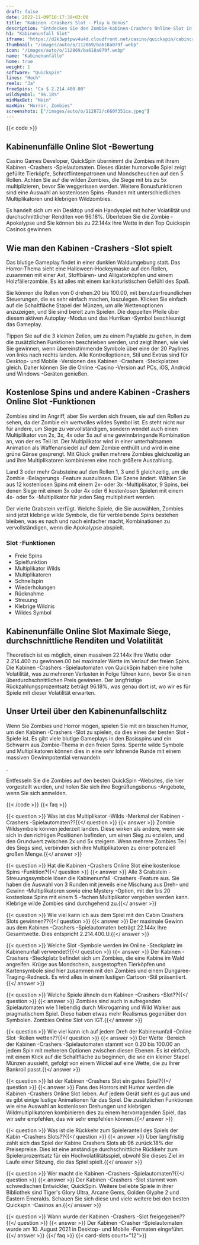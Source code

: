 ```yaml
---
draft: false
date: 2022-11-09T16:17:38+03:00
title: "Kabinen -Crashers Slot - Play & Bonus"
description: "Entdecken Sie den Zombie-Kabinen-Crashers Online-Slot in unserer vollständigen Bewertung des Gameplays, den Funktionen und wo Sie es mit den besten Casino-Boni spielen können."
h1: "Kabinenunfall Slot"
iframe: "https://d2k3wptpwv4u4d.cloudfront.net/casino/quickspin/cabincrashers/index.html?gameid=cabincrashers&moneymode=fun&partnerid=quickspin"
thumbnail: "/images/auto/o/112869/ba618a079f.webp"
icon: "/images/auto/o/112869/ba618a079f.webp"
name: "Kabinenunfälle"
home: true
weight: 1
software: "Quickspin"
lines: "Hoch"
reels: "Ja"
freeSpins: "Ca $ 2.214.400.00"
wildSymbol: "96.18%"
minMaxBet: "Nein"
maxWin: "Horror, Zombies"
screenshots: ["/images/auto/o/112872/c660f351ca.jpeg"]
---
```


{{< code >}}<h2>Kabinenunfälle Online Slot -Bewertung</h2><p>Casino Games Developer, QuickSpin übernimmt die Zombies mit ihrem Kabinen -Crashers -Spielautomaten. Dieses düster humorvolle Spiel zeigt gefüllte Tierköpfe, Schrotflintenpatronen und Mondscheuchen auf den 5 Rollen. Achten Sie auf die wilden Zombies, die Siege mit bis zu 5x multiplizieren, bevor Sie weggerissen werden. Weitere Bonusfunktionen sind eine Auswahl an kostenlosen Spins -Runden mit unterschiedlichen Multiplikatoren und klebrigen Wildzombies.</p><p>Es handelt sich um ein Desktop und ein Handyspiel mit hoher Volatilität und durchschnittlicher Renditen von 96.18%. Überleben Sie die Zombie -Apokalypse und Sie können bis zu 22.144x Ihre Wette in den Top Quickspin Casinos gewinnen.</p><h2>Wie man den Kabinen -Crashers -Slot spielt</h2><p>Das blutige Gameplay findet in einer dunklen Waldumgebung statt. Das Horror-Thema sieht eine Halloween-Hockeymaske auf den Rollen, zusammen mit einer Axt, Stoffbären- und Alligatorköpfen und einem Holzfällerzombie. Es ist alles mit einem karikaturistischen Gefühl des Spaß.</p><p>Sie können die Rollen von 0 drehen.20 bis 100.00, mit benutzerfreundlichen Steuerungen, die es sehr einfach machen, loszulegen. Klicken Sie einfach auf die Schaltfläche Stapel der Münzen, um alle Wettenoptionen anzuzeigen, und Sie sind bereit zum Spielen. Die doppelten Pfeile über diesem aktiven Autoplay -Modus und das Hurrikan -Symbol beschleunigt das Gameplay.</p><p>Tippen Sie auf die 3 kleinen Zeilen, um zu einem Paytable zu gehen, in dem die zusätzlichen Funktionen beschrieben werden, und zeigt Ihnen, wie viel Sie gewinnen, wenn übereinstimmende Symbole über eine der 20 Paylines von links nach rechts landen. Alle Kontrolloptionen, Stil und Extras sind für Desktop- und Mobile -Versionen des Kabinen -Crashers -Steckplatzes gleich. Daher können Sie die Online -Casino -Version auf PCs, iOS, Android und Windows -Geräten genießen.</p><h2>Kostenlose Spins und andere Kabinen -Crashers Online Slot -Funktionen</h2><p>Zombies sind im Angriff, aber Sie werden sich freuen, sie auf den Rollen zu sehen, da der Zombie ein wertvolles wildes Symbol ist. Es steht nicht nur für andere, um Siege zu vervollständigen, sondern wendet auch einen Multiplikator von 2x, 3x, 4x oder 5x auf eine gewinnbringende Kombination an, von der es Teil ist. Der Multiplikator wird in einer unterhaltsamen Animation als Waffenansiedel auf dem Zombie enthüllt und wird in eine grüne Gänse gesprengt. Mit Glück greifen mehrere Zombies gleichzeitig an und ihre Multiplikatoren kombinieren eine noch größere Auszahlung.</p><p>Land 3 oder mehr Grabsteine auf den Rollen 1, 3 und 5 gleichzeitig, um die Zombie -Belagerungs -Feature auszulösen. Die Szene ändert. Wählen Sie aus 12 kostenlosen Spins mit einem 2x- oder 3x -Multiplikator, 9 Spins, bei denen Siege mit einem 3x oder 4x oder 6 kostenlosen Spielen mit einem 4x- oder 5x -Multiplikator für jeden Sieg multipliziert werden.</p><p>Der vierte Grabstein verfügt. Welche Spiele, die Sie auswählen, Zombies sind jetzt klebrige wilde Symbole, die für verbleibende Spins bestehen bleiben, was es nach und nach einfacher macht, Kombinationen zu vervollständigen, wenn die Apokalypse abspielt.</p><h3>
Slot -Funktionen</h3><ul>
<li></span>
Freie Spins</li>
<li></span>
Spielfunktion</li>
<li></span>
Multiplikator Wilds</li>
<li></span>
Multiplikatoren</li>
<li></span>
Schnellspin</li>
<li></span>
Wiederholungen</li>
<li></span>
Rücknahme</li>
<li></span>
Streuung</li>
<li></span>
Klebrige Wildnis</li>
<li></span>
Wildes Symbol</li></ul><h2>Kabinenunfälle Online Slot Maximale Siege, durchschnittliche Renditen und Volatilität</h2><p>Theoretisch ist es möglich, einen massiven 22.144x Ihre Wette oder 2.214.400 zu gewinnen.00 bei maximaler Wette im Verlauf der freien Spins. Die Kabinen -Crashers -Spielautomaten von QuickSpin haben eine hohe Volatilität, was zu mehreren Verlusten in Folge führen kann, bevor Sie einen überdurchschnittlichen Preis gewinnen. Der langfristige Rückzahlungsprozentsatz beträgt 96.18%, was genau dort ist, wo wir es für Spiele mit dieser Volatilität erwarten.</p><h2>Unser Urteil über den Kabinenunfallschlitz</h2><p>Wenn Sie Zombies und Horror mögen, spielen Sie mit ein bisschen Humor, um den Kabinen -Crashers -Slot zu spielen, da dies eines der besten Slot -Spiele ist. Es gibt viele blutige Gameplays in den Basisspins und ein Schwarm aus Zombie-Thema in den freien Spins. Sperrte wilde Symbole und Multiplikatoren können dies in eine sehr lohnende Runde mit einem massiven Gewinnpotential verwandeln</p><p>.</p><p>Entfesseln Sie die Zombies auf den besten QuickSpin -Websites, die hier vorgestellt wurden, und holen Sie sich ihre Begrüßungsbonus -Angebote, wenn Sie sich anmelden.</p>
{{< /code >}}
{{< faq >}}

{{< question >}} Was ist das Multiplikator -Wilds -Merkmal der Kabinen -Crashers -Spielautomaten??{{</ question >}}
{{< answer >}} Zombie Wildsymbole können jederzeit landen. Diese wirken als andere, wenn sie sich in den richtigen Positionen befinden, um einen Sieg zu erzielen, und den Grundwert zwischen 2x und 5x steigern. Wenn mehrere Zombies Teil des Siegs sind, verbinden sich ihre Multiplikatoren zu einer potenziell großen Menge.{{</ answer >}}

{{< question >}} Hat die Kabinen -Crashers Online Slot eine kostenlose Spins -Funktion?{{</ question >}}
{{< answer >}} Alle 3 Grabstein -Streuungssymbole lösen die Kabinenunfall -Crashers -Feature aus. Sie haben die Auswahl von 3 Runden mit jeweils eine Mischung aus Dreh- und Gewinn -Multiplikatoren sowie eine Mystery -Option, mit der bis 20 kostenlose Spins mit einem 5 -fachen Multiplikator vergeben werden kann. Klebrige wilde Zombies sind durchgehend zu.{{</ answer >}}

{{< question >}} Wie viel kann ich aus dem Spiel mit den Cabin Crashers Slots gewinnen??{{</ question >}}
{{< answer >}} Der maximale Gewinn aus dem Kabinen -Crashers -Spielautomaten beträgt 22.144x Ihre Gesamtwette. Dies entspricht 2.214.400.U.{{</ answer >}}

{{< question >}} Welche Slot -Symbole werden im Online -Steckplatz im Kabinenunfall verwendet?{{</ question >}}
{{< answer >}} Der Kabinen -Crashers -Steckplatz befindet sich um Zombies, die eine Kabine im Wald angreifen. Krüge aus Mondschein, ausgestopften Tierköpfen und Kartensymbole sind hier zusammen mit den Zombies und einem Dungaree-Traging-Redneck. Es wird alles in einem lustigen Cartoon -Stil präsentiert.{{</ answer >}}

{{< question >}} Welche Spiele ähneln dem Kabinen -Crashers -Slot??{{</ question >}}
{{< answer >}} Zombies sind auch in aufregenden Spielautomaten wie 1 lebendig durch Mikrogaming und Wild Walker aus pragmatischem Spiel. Diese haben etwas mehr Realismus gegenüber den Symbolen. Zombies Online Slot von IGT.{{</ answer >}}

{{< question >}} Wie viel kann ich auf jedem Dreh der Kabinenunfall -Online Slot -Rollen wetten??{{</ question >}}
{{< answer >}} Der Wette -Bereich der Kabinen -Crashers -Spielautomaten stammt von 0.20 bis 100.00 an jedem Spin mit mehreren Optionen zwischen diesen Ebenen. Es ist einfach, mit einem Klick auf die Schaltfläche zu beginnen, die wie ein kleiner Stapel Münzen aussieht, gefolgt von einem Wickel auf eine Wette, die zu Ihrer Bankroll passt.{{</ answer >}}

{{< question >}} Ist der Kabinen -Crashers Slot ein gutes Spiel?{{</ question >}}
{{< answer >}} Fans des Horrors mit Humor werden die Kabinen -Crashers Online Slot lieben. Auf jedem Gerät sieht es gut aus und es gibt einige lustige Animationen für das Spiel. Die zusätzlichen Funktionen wie eine Auswahl an kostenlosen Drehungen und klebrigen Wildmultiplikatoren kombinieren dies zu einem hervorragenden Spiel, das wir sehr empfehlen, das wir sehr empfehlen können.{{</ answer >}}

{{< question >}} Was ist die Rückkehr zum Spieleranteil des Spiels der Kabin -Crashers Slots??{{</ question >}}
{{< answer >}} Über langfristig zahlt sich das Spiel der Kabine Crashers Slots ab 96 zurück.18% der Preisepreise. Dies ist eine anständige durchschnittliche Rückkehr zum Spielerprozentsatz für ein Hochvolatilitätsspiel, obwohl Sie dieses Ziel im Laufe einer Sitzung, die das Spiel spielt.{{</ answer >}}

{{< question >}} Wer macht die Kabinen -Crashers -Spielautomaten?{{</ question >}}
{{< answer >}} Der Kabinen -Crashers -Slot stammt vom schwedischen Entwickler, QuickSpin. Weitere beliebte Spiele in ihrer Bibliothek sind Tiger's Glory Ultra, Arcane Gems, Golden Glyphe 2 und Eastern Emeralds. Schauen Sie sich diese und viele weitere bei den besten Quickspin -Casinos an.{{</ answer >}}

{{< question >}} Wann wurde der Kabinen -Crashers -Slot freigegeben??{{</ question >}}
{{< answer >}} Der Kabinen -Crasher -Spielautomaten wurde am 10. August 2021 in Desktop- und Mobile -Formaten eingeführt.{{</ answer >}}
{{</ faq >}}
{{< card-slots count="12">}}